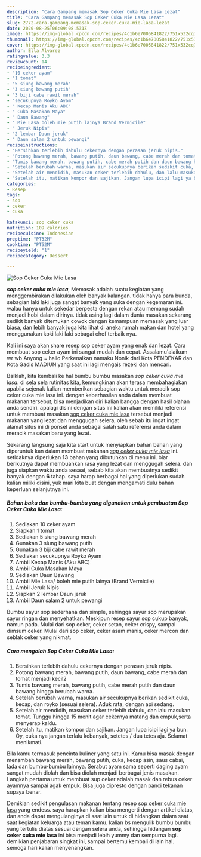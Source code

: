 ```yaml
---
description: "Cara Gampang memasak Sop Ceker Cuka Mie Lasa Lezat"
title: "Cara Gampang memasak Sop Ceker Cuka Mie Lasa Lezat"
slug: 2772-cara-gampang-memasak-sop-ceker-cuka-mie-lasa-lezat
date: 2020-08-25T06:09:08.531Z
image: https://img-global.cpcdn.com/recipes/4c1b6e7005841822/751x532cq70/sop-ceker-cuka-mie-lasa-foto-resep-utama.jpg
thumbnail: https://img-global.cpcdn.com/recipes/4c1b6e7005841822/751x532cq70/sop-ceker-cuka-mie-lasa-foto-resep-utama.jpg
cover: https://img-global.cpcdn.com/recipes/4c1b6e7005841822/751x532cq70/sop-ceker-cuka-mie-lasa-foto-resep-utama.jpg
author: Ella Alvarez
ratingvalue: 3.3
reviewcount: 14
recipeingredient:
- "10 ceker ayam"
- "1 tomat"
- "5 siung bawang merah"
- "3 siung bawang putih"
- "3 biji cabe rawit merah"
- "secukupnya Royko Ayam"
- " Kecap Manis Aku ABC"
- " Cuka Masakan Maya"
- " Daun Bawang"
- " Mie Lasa boleh mie putih lainya Brand Vermicile"
- " Jeruk Nipis"
- "2 lembar Daun jeruk"
- " Daun salam 2 untuk pewangi"
recipeinstructions:
- "Bersihkan terlebih dahulu cekernya dengan perasan jeruk nipis."
- "Potong bawang merah, bawang putih, daun bawang, cabe merah dan tomat menjadi kecil2"
- "Tumis bawang merah, bawang putih, cabe merah putih dan daun bawang hingga berubah warna."
- "Setelah berubah warna, masukan air secukupnya berikan sedikit cuka, kecap, dan royko (sesuai selera). Aduk rata, dengan api sedang."
- "Setelah air mendidih, masukan ceker terlebih dahulu, dan lalu masukan tomat. Tunggu hingga 15 menit agar cekernya matang dan empuk,serta menyerap kaldu."
- "Setelah itu, matikan kompor dan sajikan. Jangan lupa icipi lagi ya bun. Oy, cuka nya jangan terlalu kebanyak, setetes / dua tetes aja. Selamat menikmati."
categories:
- Resep
tags:
- sop
- ceker
- cuka

katakunci: sop ceker cuka 
nutrition: 109 calories
recipecuisine: Indonesian
preptime: "PT32M"
cooktime: "PT52M"
recipeyield: "1"
recipecategory: Dessert

---
```



![Sop Ceker Cuka Mie Lasa](https://img-global.cpcdn.com/recipes/4c1b6e7005841822/751x532cq70/sop-ceker-cuka-mie-lasa-foto-resep-utama.jpg)

<b><i>sop ceker cuka mie lasa</i></b>, Memasak adalah suatu kegiatan yang menggembirakan dilakukan oleh banyak kalangan. tidak hanya para bunda, sebagian laki laki juga sangat banyak yang suka dengan kegemaran ini. walau hanya untuk sekedar berpesta dengan rekan atau memang sudah menjadi hobi dalam dirinya. tidak asing lagi dalam dunia masakan sekarang sedikit banyak ditemukan cowok dengan kemampuan memasak yang luar biasa, dan lebih banyak juga kita lihat di aneka rumah makan dan hotel yang menggunakan koki laki laki sebagai chef terbaik nya.

Kali ini saya akan share resep sop ceker ayam yang enak dan lezat. Cara membuat sop ceker ayam ini sangat mudah dan cepat. Assalamu&#39;alaikum wr wb Anyong = hallo Perkenalkan namaku Nonik dari Kota PENDEKAR dan Kota Gadis MADIUN yang saat ini lagi mengais rezeki dan mencari.

Baiklah, kita kembali ke hal bumbu bumbu masakan <i>sop ceker cuka mie lasa</i>. di sela sela rutinitas kita, kemungkinan akan terasa membahagiakan apabila sejenak kalian memberikan sebagian waktu untuk meracik sop ceker cuka mie lasa ini. dengan keberhasilan anda dalam membuat makanan tersebut, bisa menjadikan diri kalian bangga dengan hasil olahan anda sendiri. apalagi disini dengan situs ini kalian akan memiliki referensi untuk membuat masakan <u>sop ceker cuka mie lasa</u> tersebut menjadi makanan yang lezat dan menggugah selera, oleh sebab itu ingat ingat alamat situs ini di ponsel anda sebagai salah satu referensi anda dalam meracik masakan baru yang lezat.


Sekarang langsung saja kita start untuk menyiapkan bahan bahan yang diperuntuk kan dalam membuat makanan <u><i>sop ceker cuka mie lasa</i></u> ini. setidaknya diperlukan <b>13</b> bahan yang dibutuhkan di menu ini. biar berikutnya dapat membuahkan rasa yang lezat dan menggugah selera. dan juga siapkan waktu anda sesaat, sebab kita akan membuatnya sedikit banyak dengan <b>6</b> tahap. saya harap berbagai hal yang diperlukan sudah kalian miliki disini, yuk mari kita buat dengan mengamati dulu bahan keperluan selanjutnya ini.

<!--inarticleads1-->

##### Bahan baku dan bumbu-bumbu yang digunakan untuk pembuatan Sop Ceker Cuka Mie Lasa:

1. Sediakan 10 ceker ayam
1. Siapkan 1 tomat
1. Sediakan 5 siung bawang merah
1. Gunakan 3 siung bawang putih
1. Gunakan 3 biji cabe rawit merah
1. Sediakan secukupnya Royko Ayam
1. Ambil  Kecap Manis (Aku ABC)
1. Ambil  Cuka Masakan Maya
1. Sediakan  Daun Bawang
1. Ambil  Mie Lasa/ boleh mie putih lainya (Brand Vermicile)
1. Ambil  Jeruk Nipis
1. Siapkan 2 lembar Daun jeruk
1. Ambil  Daun salam 2 untuk pewangi


Bumbu sayur sop sederhana dan simple, sehingga sayur sop merupakan sayur ringan dan menyehatkan. Meskipun resep sayur sop cukup banyak, namun pada. Mulai dari sop ceker, ceker setan, ceker crispy, sampai dimsum ceker. Mulai dari sop ceker, ceker asam manis, ceker mercon dan seblak ceker yang nikmat. 

<!--inarticleads2-->

##### Cara mengolah Sop Ceker Cuka Mie Lasa:

1. Bersihkan terlebih dahulu cekernya dengan perasan jeruk nipis.
1. Potong bawang merah, bawang putih, daun bawang, cabe merah dan tomat menjadi kecil2
1. Tumis bawang merah, bawang putih, cabe merah putih dan daun bawang hingga berubah warna.
1. Setelah berubah warna, masukan air secukupnya berikan sedikit cuka, kecap, dan royko (sesuai selera). Aduk rata, dengan api sedang.
1. Setelah air mendidih, masukan ceker terlebih dahulu, dan lalu masukan tomat. Tunggu hingga 15 menit agar cekernya matang dan empuk,serta menyerap kaldu.
1. Setelah itu, matikan kompor dan sajikan. Jangan lupa icipi lagi ya bun. Oy, cuka nya jangan terlalu kebanyak, setetes / dua tetes aja. Selamat menikmati.


Bila kamu termasuk pencinta kuliner yang satu ini. Kamu bisa masak dengan menambah bawang merah, bawang putih, cuka, kecap asin, saus cabai, lada dan bumbu-bumbu lainnya. Serabut ayam sama seperti daging ayam sangat mudah diolah dan bisa diolah menjadi berbagai jenis masakan. Langkah pertama untuk membuat sup ceker adalah masak dan rebus ceker ayamnya sampai agak empuk. Bisa juga dipresto dengan panci tekanan supaya benar. 

Demikian sedikit pengulasan makanan tentang resep <u>sop ceker cuka mie lasa</u> yang endess. saya harapkan kalian bisa mengerti dengan artikel diatas, dan anda dapat mengulanginya di saat lain untuk di hidangkan dalam saat saat kegiatan keluarga atau teman kamu. kalian bs mengulik bumbu bumbu yang tertulis diatas sesuai dengan selera anda, sehingga hidangan <b>sop ceker cuka mie lasa</b> ini bisa menjadi lebih yummy dan sempurna lagi. demikian penjabaran singkat ini, sampai bertemu kembali di lain hal. semoga hari kalian menyenangkan.
